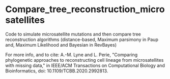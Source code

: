 # Compare_tree_reconstruction_microsatellites
Code to simulate microsatellite mutations and then compare tree reconstruction algorithms (distance-based, Maximum parsimony in Paup and, Maximum Likelihood and Bayesian in RevBayes)

For more info, and to cite:
A.-M. Lyne and L. Perie, "Comparing phylogenetic approaches to reconstructing cell lineage from microsatellites with missing data," in IEEE/ACM Transactions on Computational Biology and Bioinformatics, doi: 10.1109/TCBB.2020.2992813.
